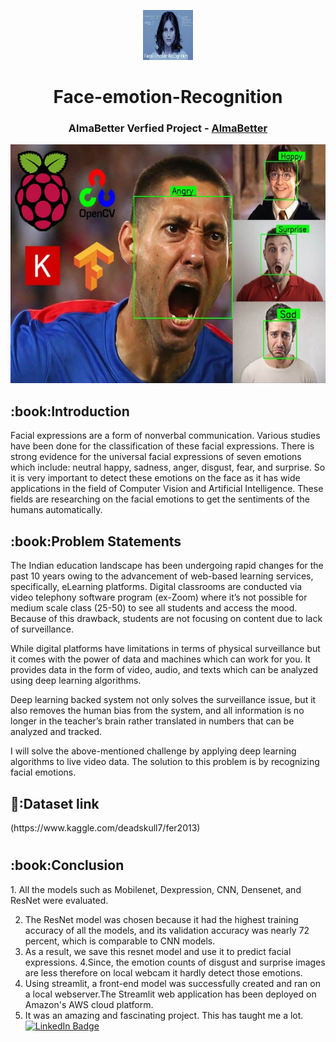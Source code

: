 <p align="center"> 
  <img src="images/2.png" alt="2.png" width="80px" height="80px">
<h1 align="center"> Face-emotion-Recognition  </h1> 
<h3 align="center"> AlmaBetter Verfied Project - <a href="https://www.almabetter.com/"> AlmaBetter </a> </h5>
     
<p align="center"> 
<img src="images/3.png" alt="3.png" height="382px">
</p>
<h2> :book:Introduction</h2>
Facial expressions are a form of nonverbal communication. Various studies have been done for the classification of these facial expressions. There is strong evidence for the universal facial expressions of seven emotions which include: neutral happy, sadness, anger, disgust, fear, and surprise. So it is very important to detect these emotions on the face as it has wide applications in the field of Computer Vision and Artificial Intelligence. These fields are researching on the facial emotions to get the sentiments of the humans automatically.

 
<h2> :book:Problem Statements</h2>
The Indian education landscape has been undergoing rapid changes for the past 10 years owing to the advancement of web-based learning services, specifically, eLearning platforms.
Digital classrooms are conducted via video telephony software program (ex-Zoom) where it’s not possible for medium scale class (25-50) to see all students and access the mood. Because of this drawback, students are not focusing on content due to lack of surveillance.

While digital platforms have limitations in terms of physical surveillance but it comes with the power of data and machines which can work for you. It provides data in the form of video, audio, and texts which can be analyzed using deep learning algorithms.

Deep learning backed system not only solves the surveillance issue, but it also removes the human bias from the system, and all information is no longer in the teacher’s brain rather translated in numbers that can be analyzed and tracked.

I will solve the above-mentioned challenge by applying deep learning algorithms to live video data. The solution to this problem is by recognizing facial emotions.

<h2> 🔗:Dataset link</h2>
(https://www.kaggle.com/deadskull7/fer2013)

# 
<h2> :book:Conclusion</h2>
1. All the models such as Mobilenet, Dexpression, CNN, Densenet, and ResNet were evaluated.

2. The ResNet model was chosen because it had the highest training accuracy of all the models, and its validation accuracy was nearly 72 percent, which is comparable to CNN models.
3. As a result, we save this resnet model and use it to predict facial expressions.
4.Since, the emotion counts of disgust and surprise images are less therefore on local webcam it hardly detect those emotions.
5. Using streamlit, a front-end model was successfully created and ran on a local webserver.The Streamlit web application has been deployed on Amazon's AWS cloud platform.
6. It was an amazing and fascinating project. This has taught me a lot.
[![LinkedIn Badge](https://img.shields.io/badge/LinkedIn-0077B5?style=for-the-badge&logo=linkedin&logoColor=white)](https://www.linkedin.com/in/sushant-jagtap-b93a771a/)

